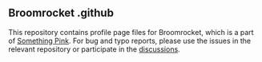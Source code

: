 ## Broomrocket .github

This repository contains profile page files for Broomrocket, which is a part of [Something Pink](https://github.com/somethingpinkgmbh). For bug and typo reports, please use the issues in the relevant repository or participate in the [discussions](https://github.com/orgs/somethingpinkgmbh/discussions).